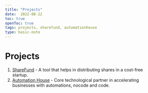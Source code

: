 ```yaml
---
title: "Projects"
date:  2022-08-22
toc: true
openToc: true
tags: projects, sharefund, automationhouse
type: basic-note
---
```

# Projects
1. [ShareFund](PROJECTS/SHAREFUND/ShareFund) - A tool that helps in distributing shares in a cost-free startup.
2. [Automation House](PROJECTS/AH/AutomationHouse) - Core technological partner in accelerating businesses with automations, nocode and code.

